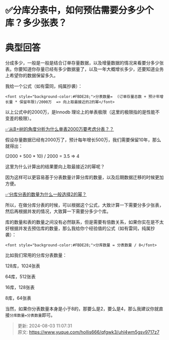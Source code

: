 # ✅分库分表中，如何预估需要分多少个库？多少张表？

# 典型回答


分成多少，一般是一般是结合订单存量数据，以及增量数据的情况来看要分多少张表。你要知道你存量已经有多少数据量了，以及一年大概增长多少，还要知道业务上希望你的数据保留多久。



我给一个公式（如有雷同，纯属抄袭）：



`<font style="background-color:#FBDE28;">分表数量=  (订单存量总数 + 预计年增长量 * 保留年限)/2000万  => 向上取最接近的2的幂</font>`

<font style="background-color:#FBDE28;"></font>

以上公式中的2000万，是Innodb 理论上的单表极限（这里的极限指的是性能不变差的极限）。



[✅从B+树的角度分析为什么单表2000万要考虑分表？？](https://www.yuque.com/hollis666/qfgwk3/ovg68pfik2vo2eh8)



假设存量数据已经有2000万了，预计每年增长500万，我们需要保留10年，那么就得出：



(2000 + 500 * 10) / 2000 = 3.5  => 4



这里为什么计算出的结果要向上取最接近2的幂呢？



因为这样可以更容易基于分表数量计算分库的数量，以及后期数据迁移的时候更加方便。

[✅分库分表的数量为什么一般选择2的幂？](https://www.yuque.com/hollis666/qfgwk3/gy0gtl66vv1vmllq)



所以，在做分库分表的时候，可以根据这个公式，大致计算一下需要分多少张表，然后再根据并发的情况，大致算一下需要分多少个库。



库的数量和表的数量之间没有必然联系，但是需要有倍数关系，如果你实在是不太好根据并发去预估库的数量，那么我给你个经验值的公式（如有雷同，纯属抄袭）：



`<font style="background-color:#FBDE28;">分库数量 = 分表数量 / 8</font>`



比如我们常用的分库分表数量：



128库，1024张表

64库，512张表

16库，128张表

8库，64张表



当然，如果你分表数量本身是小于8的，那要么是2，要么是4，那么我建议你就直接`分库数量=分表数量`即可。



> 更新: 2024-08-03 11:07:31  
> 原文: <https://www.yuque.com/hollis666/qfgwk3/uhl4wm5gsv9717z7>